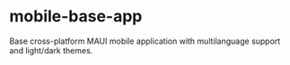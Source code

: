 # mobile-base-app
Base cross-platform MAUI mobile application with multilanguage support and light/dark themes.
